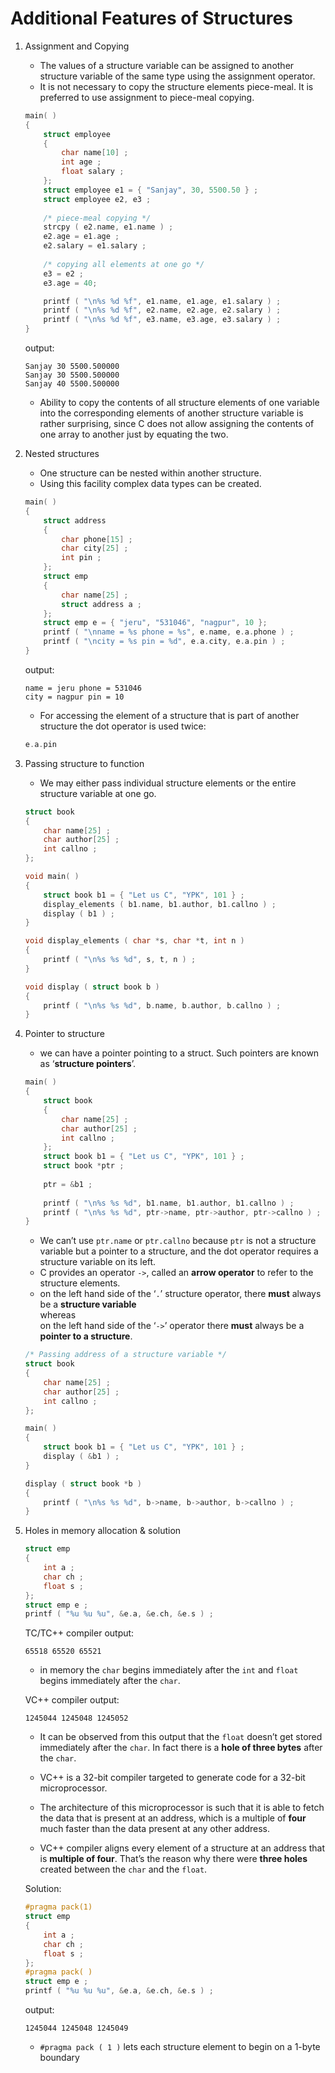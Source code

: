 # Additional Features of Structures

1. Assignment and Copying
    - The values of a structure variable can be assigned to another structure variable of the same type using the assignment operator.
    - It is not necessary to copy the structure elements piece-meal. It is preferred to use assignment to piece-meal copying.
    ```c
    main( )
    {
        struct employee
        {
            char name[10] ;
            int age ;
            float salary ;
        };
        struct employee e1 = { "Sanjay", 30, 5500.50 } ;
        struct employee e2, e3 ;
        
        /* piece-meal copying */
        strcpy ( e2.name, e1.name ) ;
        e2.age = e1.age ;
        e2.salary = e1.salary ;
        
        /* copying all elements at one go */
        e3 = e2 ;
        e3.age = 40;

        printf ( "\n%s %d %f", e1.name, e1.age, e1.salary ) ;
        printf ( "\n%s %d %f", e2.name, e2.age, e2.salary ) ;
        printf ( "\n%s %d %f", e3.name, e3.age, e3.salary ) ;
    }
    ```

    output:
    ```
    Sanjay 30 5500.500000
    Sanjay 30 5500.500000
    Sanjay 40 5500.500000
    ```

    - Ability to copy the contents of all structure elements of one variable into the corresponding elements of another structure variable is rather surprising, since C does not allow assigning the contents of one array to another just by equating the two.

1. Nested structures
    - One structure can be nested within another structure.
    - Using this facility complex data types can be created.
    ```c
    main( )
    {
        struct address
        {
            char phone[15] ;
            char city[25] ;
            int pin ;
        };
        struct emp
        {
            char name[25] ;
            struct address a ;
        };
        struct emp e = { "jeru", "531046", "nagpur", 10 };
        printf ( "\nname = %s phone = %s", e.name, e.a.phone ) ;
        printf ( "\ncity = %s pin = %d", e.a.city, e.a.pin ) ;
    }
    ```

    output:
    ```
    name = jeru phone = 531046
    city = nagpur pin = 10
    ```

    - For accessing the element of a structure that is part of another structure the dot operator is used twice:
    ```c
    e.a.pin
    ```

1. Passing structure to function
    - We may either pass individual structure elements or the entire structure variable at one go.
    ```c
    struct book
    {
        char name[25] ;
        char author[25] ;
        int callno ;
    };

    void main( )
    {
        struct book b1 = { "Let us C", "YPK", 101 } ;
        display_elements ( b1.name, b1.author, b1.callno ) ;
        display ( b1 ) ;
    }

    void display_elements ( char *s, char *t, int n )
    {
        printf ( "\n%s %s %d", s, t, n ) ;
    }

    void display ( struct book b )
    {
        printf ( "\n%s %s %d", b.name, b.author, b.callno ) ;
    }
    ```

1. Pointer to structure
    - we can have a pointer pointing to a struct. Such pointers are known as ‘**structure pointers**’.
    ```c
    main( )
    {
        struct book
        {
            char name[25] ;
            char author[25] ;
            int callno ;
        };
        struct book b1 = { "Let us C", "YPK", 101 } ;
        struct book *ptr ;
        
        ptr = &b1 ;
        
        printf ( "\n%s %s %d", b1.name, b1.author, b1.callno ) ;
        printf ( "\n%s %s %d", ptr->name, ptr->author, ptr->callno ) ;
    }
    ```

    - We can’t use `ptr.name` or `ptr.callno` because `ptr` is not a structure variable but a pointer to a structure, and the dot operator requires a structure variable on its left.
    - C provides an operator `->`, called an **arrow operator** to refer to the structure elements.
    - on the left hand side of the ‘`.`’ structure operator, there **must** always be a **structure variable**  
    whereas  
    on the left hand side of the ‘`->`’ operator there **must** always be a **pointer to a structure**.

    ```c
    /* Passing address of a structure variable */
    struct book
    {
        char name[25] ;
        char author[25] ;
        int callno ;
    };

    main( )
    {
        struct book b1 = { "Let us C", "YPK", 101 } ;
        display ( &b1 ) ;
    }

    display ( struct book *b )
    {
        printf ( "\n%s %s %d", b->name, b->author, b->callno ) ;
    }
    ```

1. Holes in memory allocation & solution
    ```c
    struct emp
    {
        int a ;
        char ch ;
        float s ;
    };
    struct emp e ;
    printf ( "%u %u %u", &e.a, &e.ch, &e.s ) ;
    ```

    TC/TC++ compiler output:
    ```
    65518 65520 65521
    ```

    - in memory the `char` begins immediately after the `int` and `float` begins immediately after the `char`.


    VC++ compiler output:
    ```
    1245044 1245048 1245052
    ```

    - It can be observed from this output that the `float` doesn’t get stored immediately after the `char`. In fact there is a **hole of three bytes** after the `char`.

    - VC++ is a 32-bit compiler targeted to generate code for a 32-bit microprocessor.

    - The architecture of this microprocessor is such that it is able to fetch the data that is present at an address, which is a multiple of **four** much faster than the data present at any other address.

    - VC++ compiler aligns every element of a structure at an address that is **multiple of four**. That’s the reason why there were **three holes** created between the `char` and the `float`.

    Solution:
    ```c
    #pragma pack(1)
    struct emp
    {
        int a ;
        char ch ;
        float s ;
    };
    #pragma pack( )
    struct emp e ;
    printf ( "%u %u %u", &e.a, &e.ch, &e.s ) ;
    ```

    output:
    ```
    1245044 1245048 1245049
    ```

    - `#pragma pack ( 1 )` lets each structure element to begin on a 1-byte boundary


